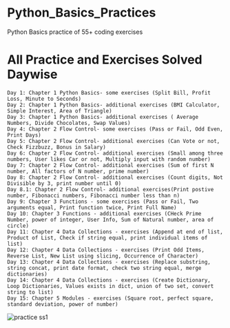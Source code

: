 # Python_Basics_Practices
Python Basics practice of 55+ coding exercises

# All Practice and Exercises Solved Daywise
    Day 1: Chapter 1 Python Basics- some exercises (Split Bill, Profit Loss, Minute to Seconds)
    Day 2: Chapter 1 Python Basics- additional exercises (BMI Calculator, Simple Interest, Area of Triangle)
    Day 3: Chapter 1 Python Basics- additional exercises ( Average Numbers, Divide Chocolates, Swap Values)
    Day 4: Chapter 2 Flow Control- some exercises (Pass or Fail, Odd Even, Print Days)
    Day 5: Chapter 2 Flow Control- additional exercises (Can Vote or not, Check Fizzbuzz, Bonus in Salary)
    Day 6: Chapter 2 Flow Control- additional exercises (Small among three numbers, User likes Car or not, Multiply input with random number)
    Day 7: Chapter 2 Flow Control- additional exercises (Sum of first N number, All factors of N number, prime number)
    Day 8: Chapter 2 Flow Control- additional exercises (Count digits, Not Divisible by 3, print number until 0)
    Day 8.1: Chapter 2 Flow Control- additional exercises(Print postive number, Fibonacci numbers, Fibonacci number less than n)
    Day 9: Chapter 3 Functions - some exercises (Pass or Fail, Two arguments equal, Print function twice, Print Full Name)
    Day 10: Chapter 3 Functions - additional exercises (CHeck Prime Number, power of integer, User Info, Sum of Natural number, area of circle)
    Day 11: Chapter 4 Data Collections - exercises (Append at end of list, Product of List, Check if string equal, print individual items of list)
    Day 12: Chapter 4 Data Collections - exercises (Print Odd Items, Reverse List, New List using slicing, Occurrence of Character)
    Day 13: Chapter 4 Data Collections - exercises (Replace substring, string concat, print date format, check two string equal, merge dictionaries)
    Day 14: Chapter 4 Data Collections - exercises (Create Dictionary, Loop Dictionaries, Values exists in dict, union of two set, convert string to list)
    Day 15: Chapter 5 Modules - exercises (Square root, perfect square, standard deviation, power of number)

    

![practice ss1](https://github.com/user-attachments/assets/2e421dd5-2cbc-48ad-bbff-3613cc3ab0d5)    